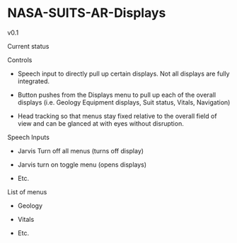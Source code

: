 # NASA-SUITS-AR-Displays

v0.1

Current status

Controls
- Speech input to directly pull up certain displays. Not all displays are fully integrated.

- Button pushes from the Displays menu to pull up each of the overall displays (i.e. Geology Equipment displays, Suit status, Vitals, Navigation)

- Head tracking so that menus stay fixed relative to the overall field of view and can be glanced at with eyes without disruption.

Speech Inputs
- Jarvis Turn off all menus (turns off display)

- Jarvis turn on toggle menu (opens displays)

- Etc.

List of menus
- Geology

- Vitals

- Etc.
